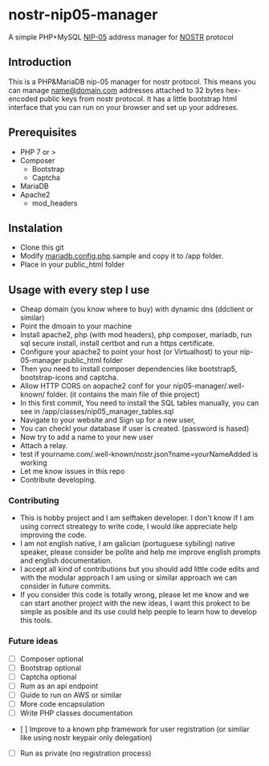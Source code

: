# nostr-nip05-manager
A simple PHP+MySQL [NIP-05](https://nips.be/5/) address manager for [NOSTR](https://github.com/nostr-protocol/nostr) protocol

## Introduction
This is a PHP&MariaDB nip-05 manager for nostr protocol. This means you can manage name@domain.com addresses attached to 32 bytes hex-encoded public keys from nostr protocol. It has a little bootstrap html interface that you can run on your browser and set up your addreses. 

## Prerequisites
- PHP 7 or >
- Composer
    - Bootstrap
    - Captcha
- MariaDB
- Apache2
    -  mod_headers

## Instalation 
- Clone this git
- Modify [mariadb.config.php](app/mariadb.class.php).sample and copy it to /app folder.
- Place in your public_html folder


## Usage with every step I use
- Cheap domain (you know where to buy) with dynamic dns (ddclient or similar)
- Point the dmoain to your machine
- Install apache2, php (with mod headers), php composer, mariadb, run sql secure install, install certbot and run a https certificate.
- Configure your apache2 to point your host (or Virtualhost) to your nip-05-manager public_html folder
- Then you need to install composer dependencies like bootstrap5, bootstrap-icons and captcha.
- Allow HTTP CORS on aopache2 conf for your nip05-manager/.well-known/ folder. (it contains the main file of thie project)
- In this first commit, You need to install the SQL tables manually, you can see in /app/classes/nip05_manager_tables.sql
- Navigate to your website and Sign up for a new user, 
- You can checkl your database if user is created. (password is hased)
- Now try to add a name to your new user
- Attach a relay.
- test if yourname.com/.well-known/nostr.json?name=yourNameAdded is working
- Let me know issues in this repo
- Contribute developing.

### Contributing
- This is hobby project and I am selftaken developer. I don't know if I am using correct streategy to write code, I would like appreciate help improving the code.
- I am not english native, I am galician (portuguese sybiling) native speaker, please consider be polite and help me improve english prompts and english documentation.
- I accept all kind of contributions but you should add little code edits and with the modular approach I am using or similar approach we can consider in future commits.
- If you consider this code is totally wrong, please let me know and we can start another project with the new ideas, I want this prokect to be simple as posible and its use could help people to learn how to develop this tools.

### Future ideas

- [ ] Composer optional
- [ ] Bootstrap optional
- [ ] Captcha optional
- [ ] Rum as an api endpoint
- [ ] Guide to run on AWS or similar
- [ ] More code encapsulation
- [ ] Write PHP classes documentation
- [ ] Improve to a known php framework for user registration (or similar like using nostr keypair only delegation)
- [ ] Run as private (no registration process)

